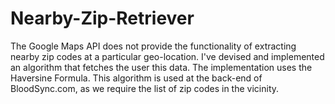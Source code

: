 # Nearby-Zip-Retriever
The Google Maps API does not provide the functionality of extracting nearby zip codes at a particular geo-location. I've devised and implemented an algorithm that fetches the user this data. The implementation uses the Haversine Formula. This algorithm is used at the back-end of BloodSync.com, as we require the list of zip codes in the vicinity.
